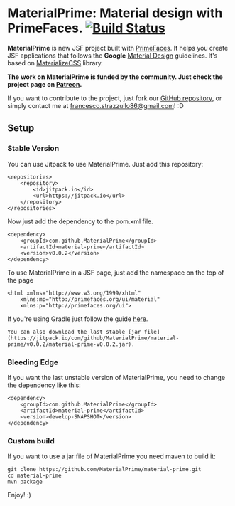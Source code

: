 # MaterialPrime: Material design with PrimeFaces. [![Build Status](https://travis-ci.org/MaterialPrime/material-prime.svg?branch=develop)](https://travis-ci.org/MaterialPrime/material-prime)

**MaterialPrime** is new JSF project built with [PrimeFaces](http://www.primefaces.org/). It helps you create JSF applications that follows the **Google** [Material Design](http://www.google.com/design/spec/material-design/introduction.html) guidelines. It's based on [MaterializeCSS](http://materializecss.com/) library.

**The work on MaterialPrime is funded by the community. Just check the project page on [Patreon](https://www.patreon.com/material_prime).**

If you want to contribute to the project, just fork our [GitHub repository](https://github.com/MaterialPrime/), or simply contact me at [francesco.strazzullo86@gmail.com](mailto:francesco.strazzullo86@gmail.com)! :D

## Setup
### Stable Version

You can use Jitpack to use MaterialPrime. Just add this repository:

    <repositories>
    	<repository>
    	    <id>jitpack.io</id>
    	    <url>https://jitpack.io</url>
    	</repository>
    </repositories>

Now just add the dependency to the pom.xml file.

    <dependency>
        <groupId>com.github.MaterialPrime</groupId>
        <artifactId>material-prime</artifactId>
        <version>v0.0.2</version>
    </dependency>

To use MaterialPrime in a JSF page, just add the namespace on the top of the page


    <html xmlns="http://www.w3.org/1999/xhtml"
    	xmlns:mp="http://primefaces.org/ui/material"
    	xmlns:p="http://primefaces.org/ui">

If you're using Gradle just follow the guide [here](https://jitpack.io/#MaterialPrime/material-prime).

    You can also download the last stable [jar file](https://jitpack.io/com/github/MaterialPrime/material-prime/v0.0.2/material-prime-v0.0.2.jar).

### Bleeding Edge

If you want the last unstable version of MaterialPrime, you need to change the dependency like this:

    <dependency>
        <groupId>com.github.MaterialPrime</groupId>
        <artifactId>material-prime</artifactId>
        <version>develop-SNAPSHOT</version>
    </dependency>

### Custom build

If you want to use a jar file of MaterialPrime you need maven to build it:

    git clone https://github.com/MaterialPrime/material-prime.git
    cd material-prime
    mvn package

Enjoy! :)
